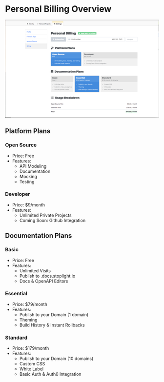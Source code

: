 # Personal Billing Overview 

![Billing Overview](https://github.com/stoplightio/docs/blob/develop/assets/images/billing.png?raw=true)

## Platform Plans 

### Open Source
- Price: Free 
- Features: 
    - API Modeling 
    - Documentation 
    - Mocking
    - Testing 

### Developer 
- Price: $9/month 
- Features:
    - Unlimited Private Projects 
    - Coming Soon: Github Integration 

## Documentation Plans 

### Basic 
- Price: Free 
- Features: 
    - Unlimited Visits 
    - Publish to .docs.stoplight.io 
    - Docs & OpenAPI Editors 

### Essential 
- Price: $79/month 
- Features: 
    - Publish to your Domain (1 domain)
    - Theming 
    - Build History & Instant Rollbacks 

### Standard 
- Price: $179/month 
- Features:
    - Publish to your Domain (10 domains)
    - Custom CSS
    - White Label 
    - Basic Auth & Auth0 Integration 
